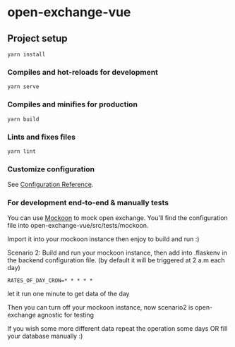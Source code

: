 # open-exchange-vue

## Project setup
```
yarn install
```

### Compiles and hot-reloads for development
```
yarn serve
```

### Compiles and minifies for production
```
yarn build
```

### Lints and fixes files
```
yarn lint
```

### Customize configuration
See [Configuration Reference](https://cli.vuejs.org/config/).

### For development end-to-end & manually tests

You can use [Mockoon](https://mockoon.com/) to mock open exchange. You'll find the configuration file into open-exchange-vue/src/tests/mockoon.

Import it into your mockoon instance then enjoy to build and run :)

Scenario 2: Build and run your mockoon instance, then add into .flaskenv in the backend configuration file. (by default it will be triggered at 2 a.m each day)
```text
RATES_OF_DAY_CRON=* * * * *
```
let it run one minute to get data of the day

Then you can turn off your mockoon instance, now scenario2 is open-exchange agnostic for testing

If you wish some more different data repeat the operation some days OR fill your database manually :)
